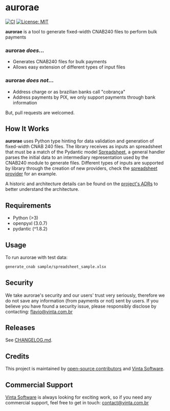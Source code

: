 # aurorae

[![CI](https://github.com/vintasoftware/aurorae/actions/workflows/actions.yaml/badge.svg)](https://github.com/vintasoftware/aurorae/actions/workflows/actions.yaml)
[![License: MIT](https://img.shields.io/github/license/vintasoftware/django-react-boilerplate.svg)](LICENSE.txt)

**aurorae** is a tool to generate fixed-width CNAB240 files to perform bulk payments

### aurorae _does..._
- Generates CNAB240 files for bulk payments
- Allows easy extension of different types of input files

### aurorae _does not..._
- Address charge or as brazilian banks call "cobrança"
- Address payments by PIX, we only support payments through bank information

But, pull requests are welcomed.

## How It Works
**aurorae** uses Python type hinting for data validation and generation of fixed-width CNAB 240 files. The library receives as inputs an spreadsheet that must be a match of the Pydantic model [Spreadsheet](https://github.com/vintasoftware/aurorae/blob/main/aurorae/providers/spreadsheet/models.py), a general handler parses the initial data to an intermediary representation used by the CNAB240 module to generate files. Different types of inputs are supported by library through the creation of new providers, check the [spreadsheet provider](https://github.com/vintasoftware/aurorae/tree/main/aurorae/providers/spreadsheet) for an example.

A historic and architecture details can be found on the [project's ADRs](https://github.com/vintasoftware/aurorae/blob/main/docs/adr/README.md) to better understand the architecture.

## Requirements

- Python (>3)
- openpyxl (3.0.7)
- pydantic (^1.8.2)

## Usage
To run aurorae with test data:
```bash
generate_cnab sample/spreadsheet_sample.xlsx
```

## Security
We take aurorae's security and our users' trust very seriously, therefore we do not save any information (from payments or not) sent by users. If you believe you have found a security issue, please responsibly disclose by contacting: [flavio@vinta.com.br](flavio@vinta.com.br)

## Releases

See [CHANGELOG.md](https://github.com/vintasoftware/aurorae/blob/main/CHANGELOG.md).

## Credits

This project is maintained by [open-source contributors](https://github.com/vintasoftware/aurorae/blob/main/AUTHORS.rst) and [Vinta Software](https://www.vintasoftware.com/).

## Commercial Support

[Vinta Software](https://www.vintasoftware.com/) is always looking for exciting work, so if you need any commercial support, feel free to get in touch: contact@vinta.com.br
